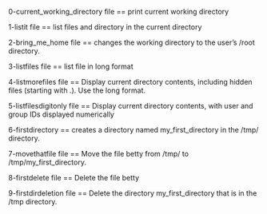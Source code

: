 0-current_working_directory file == print current working directory

1-listit file == list files and directory in the current directory

2-bring_me_home file == changes the working directory to the user’s /root directory.

3-listfiles file == list file in long format

4-listmorefiles file == Display current directory contents, including hidden files (starting with .). Use the long format.

5-listfilesdigitonly file == Display current directory contents, with user and group IDs displayed numerically

6-firstdirectory == creates a directory named my_first_directory in the /tmp/ directory.

7-movethatfile file == Move the file betty from /tmp/ to /tmp/my_first_directory.

8-firstdelete file == Delete the file betty

9-firstdirdeletion file == Delete the directory my_first_directory that is in the /tmp directory.
